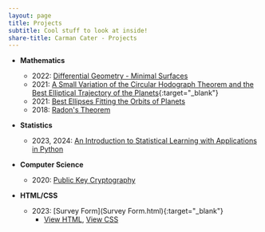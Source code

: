 ```yaml
---
layout: page
title: Projects
subtitle: Cool stuff to look at inside!
share-title: Carman Cater - Projects
---
```


- **Mathematics**
    - 2022: [Differential Geometry - Minimal Surfaces](minimalSurfacesPresentation.html)
    - 2021: [A Small Variation of the Circular Hodograph Theorem and the Best Elliptical Trajectory of the Planets](https://arxiv.org/abs/2109.11664){:target="_blank"}
    - 2021: [Best Ellipses Fitting the Orbits of Planets](ellipsesFittingTheOrbitsOfPlanetsPaper.html)
    - 2018: [Radon's Theorem](radonsTheoremPresentation.html)

- **Statistics**
    - 2023, 2024: [An Introduction to Statistical Learning with Applications in Python](ISLP.md)

- **Computer Science**
    - 2020: [Public Key Cryptography](publicKeyCryptographyProject.html)
    
- **HTML/CSS**
    - 2023: [Survey Form](Survey Form.html){:target="_blank"}
        - [View HTML](SurveyFormHTML.md), [View CSS](SurveyFormCSS.md)
